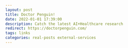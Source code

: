 ```yaml
---
layout: post
title: Doctor Penguin!
date: 2022-01-01 17:39:00
description: Catch the latest AI+Healthcare research
redirect: https://doctorpenguin.com/
tags: links
categories: real-posts external-services
---
```



